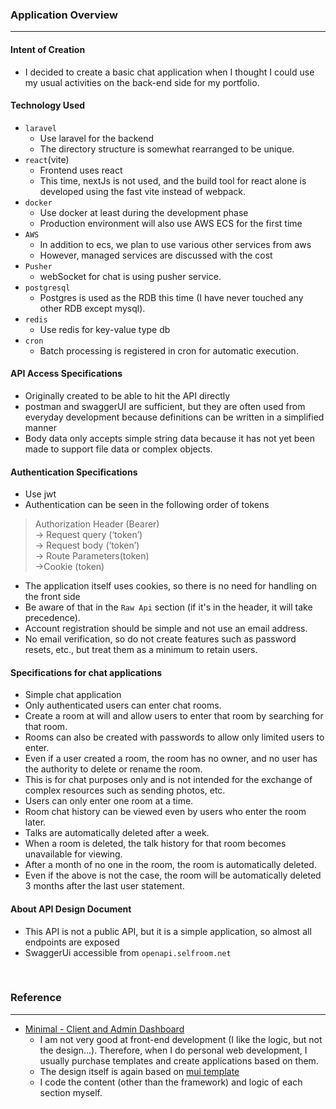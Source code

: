 ### Application Overview

---

#### Intent of Creation

- I decided to create a basic chat application when I thought I could use my usual activities on the back-end side for my portfolio.

#### Technology Used

- `laravel`
  - Use laravel for the backend
  - The directory structure is somewhat rearranged to be unique.
- `react`(vite)
  - Frontend uses react
  - This time, nextJs is not used, and the build tool for react alone is developed using the fast vite instead of webpack.
- `docker`
  - Use docker at least during the development phase
  - Production environment will also use AWS ECS for the first time
- `AWS`
  - In addition to ecs, we plan to use various other services from aws
  - However, managed services are discussed with the cost
- `Pusher`
  - webSocket for chat is using pusher service.
- `postgresql`
  - Postgres is used as the RDB this time (I have never touched any other RDB except mysql).
- `redis`
  - Use redis for key-value type db
- `cron`
  - Batch processing is registered in cron for automatic execution. 

#### API Access Specifications

- Originally created to be able to hit the API directly
- postman and swaggerUI are sufficient, but they are often used from everyday development because definitions can be written in a simplified manner
- Body data only accepts simple string data because it has not yet been made to support file data or complex objects.

#### Authentication Specifications

- Use jwt
- Authentication can be seen in the following order of tokens
> Authorization Header (Bearer)\
> -> Request query (‘token’)\
> -> Request body (‘token’)\
> -> Route Parameters(token)\
> ->Cookie (token)
- The application itself uses cookies, so there is no need for handling on the front side
- Be aware of that in the `Raw Api` section (if it's in the header, it will take precedence).
- Account registration should be simple and not use an email address.
- No email verification, so do not create features such as password resets, etc., but treat them as a minimum to retain users.

#### Specifications for chat applications

- Simple chat application
- Only authenticated users can enter chat rooms.
- Create a room at will and allow users to enter that room by searching for that room.
- Rooms can also be created with passwords to allow only limited users to enter.
- Even if a user created a room, the room has no owner, and no user has the authority to delete or rename the room.
- This is for chat purposes only and is not intended for the exchange of complex resources such as sending photos, etc.
- Users can only enter one room at a time.
- Room chat history can be viewed even by users who enter the room later.
- Talks are automatically deleted after a week.
- When a room is deleted, the talk history for that room becomes unavailable for viewing.
- After a month of no one in the room, the room is automatically deleted.
- Even if the above is not the case, the room will be automatically deleted 3 months after the last user statement.

#### About API Design Document

- This API is not a public API, but it is a simple application, so almost all endpoints are exposed
- SwaggerUi accessible from `openapi.selfroom.net`

<br>

### Reference

---

- [Minimal - Client and Admin Dashboard](https://minimals.cc/)
  - I am not very good at front-end development (I like the logic, but not the design...). Therefore, when I do personal web development, I usually purchase templates and create applications based on them.
  - The design itself is again based on [mui template](https://mui.com/store/items/minimal-dashboard/)
  - I code the content (other than the framework) and logic of each section myself.


